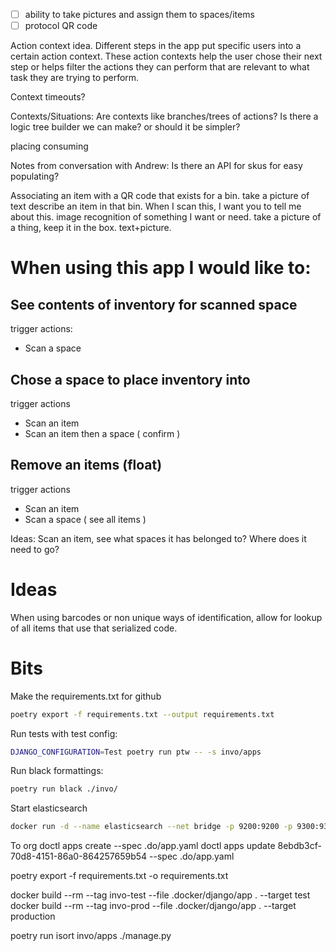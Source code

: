- [ ] ability to take pictures and assign them to spaces/items
- [ ] protocol QR code

Action context idea.
Different steps in the app put specific users into a certain action context.
These action contexts help the user chose their next step or helps filter the actions they can perform that are relevant to what task they are trying to perform.

Context timeouts?

Contexts/Situations:
Are contexts like branches/trees of actions? Is there a logic tree builder we can make? or should it be simpler?

placing
consuming

Notes from conversation with Andrew:
Is there an API for skus for easy populating?

Associating an item with a QR code that exists for a bin.
take a picture of text describe an item in that bin.
When I scan this, I want you to tell me about this.
image recognition of something I want or need. take a picture of a thing, keep it in the box. text+picture.

# When using this app I would like to:

## See contents of inventory for scanned space
trigger actions:
* Scan a space

## Chose a space to place inventory into
trigger actions
* Scan an item
* Scan an item then a space ( confirm )

## Remove an items (float)
trigger actions
* Scan an item
* Scan a space ( see all items )

Ideas:
Scan an item, see what spaces it has belonged to? Where does it need to go?

# Ideas
When using barcodes or non unique ways of identification, allow for lookup of all items that use that serialized code.

# Bits

Make the requirements.txt for github
```bash
poetry export -f requirements.txt --output requirements.txt
```

Run tests with test config:
```bash
DJANGO_CONFIGURATION=Test poetry run ptw -- -s invo/apps
```

Run black formattings:
```bash
poetry run black ./invo/
```

Start elasticsearch
```bash
docker run -d --name elasticsearch --net bridge -p 9200:9200 -p 9300:9300 -e "discovery.type=single-node" elasticsearch:5.6.16
```

To org
doctl apps create --spec .do/app.yaml
doctl apps update 8ebdb3cf-70d8-4151-86a0-864257659b54 --spec .do/app.yaml

poetry export -f requirements.txt -o requirements.txt

docker build --rm --tag invo-test --file .docker/django/app . --target test
docker build --rm --tag invo-prod --file .docker/django/app . --target production

poetry run isort invo/apps ./manage.py
